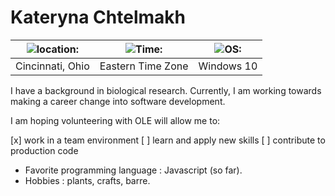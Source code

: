 
# Kateryna Chtelmakh

![location:](https://ih0.redbubble.net/image.561552476.8155/st%2Csmall%2C215x235-pad%2C210x230%2Cf8f8f8.lite-1u1.jpg)    | ![Time:](https://clipartix.com/wp-content/uploads/2016/04/Clock-index-of-wp-content-uploads-5-clip-art.jpg)    | ![OS:](https://www.saotn.org/wp-content/uploads/2017/10/Windows_Server_logo_small.png)
 ---------------- | ----------------- | ------------
 Cincinnati, Ohio | Eastern Time Zone | Windows 10



I have a background in biological research. Currently, I am working towards making a career change into software development.


 I am hoping volunteering with OLE will allow me to:
 
 [x] work in a team environment
 [ ] learn and apply new skills
 [ ] contribute to production code
 

* Favorite programming language : Javascript (so far).
* Hobbies : plants, crafts, barre.

